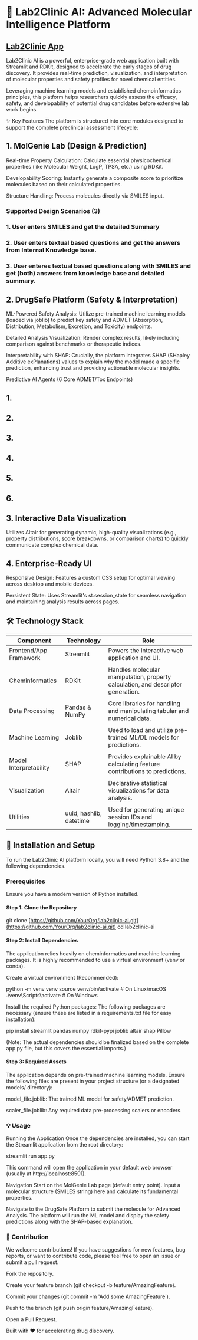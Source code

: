# 🧬 Lab2Clinic AI: Advanced Molecular Intelligence Platform 

## [Lab2Clinic App](https://lab2clinicai.streamlit.app/)

Lab2Clinic AI is a powerful, enterprise-grade web application built with Streamlit and RDKit, designed to accelerate the early stages of drug discovery. It provides real-time prediction, visualization, and interpretation of molecular properties and safety profiles for novel chemical entities.

Leveraging machine learning models and established chemoinformatics principles, this platform helps researchers quickly assess the efficacy, safety, and developability of potential drug candidates before extensive lab work begins.

✨ Key Features
The platform is structured into core modules designed to support the complete preclinical assessment lifecycle:

## 1. MolGenie Lab (Design & Prediction)
Real-time Property Calculation: Calculate essential physicochemical properties (like Molecular Weight, LogP, TPSA, etc.) using RDKit.

Developability Scoring: Instantly generate a composite score to prioritize molecules based on their calculated properties.

Structure Handling: Process molecules directly via SMILES input.

### Supported Design Scenarios (3)

### 1. User enters SMILES and get the detailed Summary
### 2. User enters textual based questions and get the answers from Internal Knowledge base.
### 3. User enteres textual based questions along with SMILES and get (both) answers from knowledge base and detailed summary.

## 2. DrugSafe Platform (Safety & Interpretation)
ML-Powered Safety Analysis: Utilize pre-trained machine learning models (loaded via joblib) to predict key safety and ADMET (Absorption, Distribution, Metabolism, Excretion, and Toxicity) endpoints.

Detailed Analysis Visualization: Render complex results, likely including comparison against benchmarks or therapeutic indices.

Interpretability with SHAP: Crucially, the platform integrates SHAP (SHapley Additive exPlanations) values to explain why the model made a specific prediction, enhancing trust and providing actionable molecular insights.

Predictive AI Agents (6 Core ADMET/Tox Endpoints)

## 1.
## 2.
## 3.
## 4.
## 5.
## 6.

## 3. Interactive Data Visualization
Utilizes Altair for generating dynamic, high-quality visualizations (e.g., property distributions, score breakdowns, or comparison charts) to quickly communicate complex chemical data.

## 4. Enterprise-Ready UI
Responsive Design: Features a custom CSS setup for optimal viewing across desktop and mobile devices.

Persistent State: Uses Streamlit's st.session_state for seamless navigation and maintaining analysis results across pages.

## 🛠️ Technology Stack
|Component                |      Technology         |                                Role                                              |
|-------------------------|-------------------------|----------------------------------------------------------------------------------|
|Frontend/App Framework   |    Streamlit            |Powers the interactive web application and UI.                                    |
|                         |                         |                                                                                  |
|Cheminformatics          |     RDKit               |Handles molecular manipulation, property calculation, and descriptor generation.  |
|                         |                         |                                                                                  |
|Data Processing          |    Pandas & NumPy       |Core libraries for handling and manipulating tabular and numerical data.          |
|                         |                         |                                                                                  |
|Machine Learning         |    Joblib               |Used to load and utilize pre-trained ML/DL models for predictions.                |
|                         |                         |                                                                                  |
|Model Interpretability   |       SHAP              |Provides explainable AI by calculating feature contributions to predictions.      |
|                         |                         |                                                                                  |
|Visualization            |      Altair             |Declarative statistical visualizations for data analysis.                         |
|                         |                         |                                                                                  |
|Utilities                |uuid, hashlib, datetime  |Used for generating unique session IDs and logging/timestamping.                  |


## 🚀 Installation and Setup
To run the Lab2Clinic AI platform locally, you will need Python 3.8+ and the following dependencies.

### Prerequisites
Ensure you have a modern version of Python installed.

#### Step 1: Clone the Repository
git clone [https://github.com/YourOrg/lab2clinic-ai.git](https://github.com/YourOrg/lab2clinic-ai.git)
cd lab2clinic-ai


#### Step 2: Install Dependencies
The application relies heavily on cheminformatics and machine learning packages. It is highly recommended to use a virtual environment (venv or conda).

Create a virtual environment (Recommended):

python -m venv venv
source venv/bin/activate  # On Linux/macOS
.\venv\Scripts\activate  # On Windows


Install the required Python packages:
The following packages are necessary (ensure these are listed in a requirements.txt file for easy installation):

pip install streamlit pandas numpy rdkit-pypi joblib altair shap Pillow


(Note: The actual dependencies should be finalized based on the complete app.py file, but this covers the essential imports.)

#### Step 3: Required Assets
The application depends on pre-trained machine learning models. Ensure the following files are present in your project structure (or a designated models/ directory):

model_file.joblib: The trained ML model for safety/ADMET prediction.

scaler_file.joblib: Any required data pre-processing scalers or encoders.

### 💡 Usage
Running the Application
Once the dependencies are installed, you can start the Streamlit application from the root directory:

streamlit run app.py


This command will open the application in your default web browser (usually at http://localhost:8501).

Navigation
Start on the MolGenie Lab page (default entry point). Input a molecular structure (SMILES string) here and calculate its fundamental properties.

Navigate to the DrugSafe Platform to submit the molecule for Advanced Analysis. The platform will run the ML model and display the safety predictions along with the SHAP-based explanation.

### 🤝 Contribution
We welcome contributions! If you have suggestions for new features, bug reports, or want to contribute code, please feel free to open an issue or submit a pull request.

Fork the repository.

Create your feature branch (git checkout -b feature/AmazingFeature).

Commit your changes (git commit -m 'Add some AmazingFeature').

Push to the branch (git push origin feature/AmazingFeature).

Open a Pull Request.

Built with ❤️ for accelerating drug discovery.
